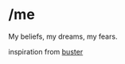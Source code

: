 /me
=======

My beliefs, my dreams, my fears.

inspiration from [buster](https://github.com/busterbenson/public)

